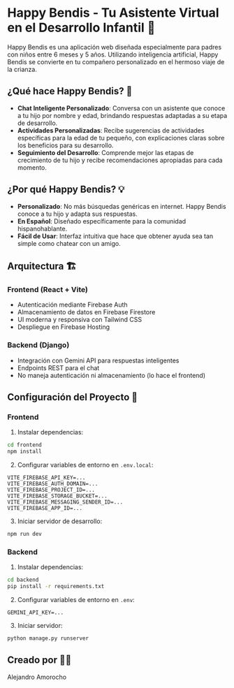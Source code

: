 # Happy Bendis - Tu Asistente Virtual en el Desarrollo Infantil 👶

Happy Bendis es una aplicación web diseñada especialmente para padres con niños entre 6 meses y 5 años. Utilizando inteligencia artificial, Happy Bendis se convierte en tu compañero personalizado en el hermoso viaje de la crianza.

## ¿Qué hace Happy Bendis? 🌟

- **Chat Inteligente Personalizado**: Conversa con un asistente que conoce a tu hijo por nombre y edad, brindando respuestas adaptadas a su etapa de desarrollo.
- **Actividades Personalizadas**: Recibe sugerencias de actividades específicas para la edad de tu pequeño, con explicaciones claras sobre los beneficios para su desarrollo.
- **Seguimiento del Desarrollo**: Comprende mejor las etapas de crecimiento de tu hijo y recibe recomendaciones apropiadas para cada momento.

## ¿Por qué Happy Bendis? 💡

- **Personalizado**: No más búsquedas genéricas en internet. Happy Bendis conoce a tu hijo y adapta sus respuestas.
- **En Español**: Diseñado específicamente para la comunidad hispanohablante.
- **Fácil de Usar**: Interfaz intuitiva que hace que obtener ayuda sea tan simple como chatear con un amigo.

## Arquitectura 🏗️

### Frontend (React + Vite)
- Autenticación mediante Firebase Auth
- Almacenamiento de datos en Firebase Firestore
- UI moderna y responsiva con Tailwind CSS
- Despliegue en Firebase Hosting

### Backend (Django)
- Integración con Gemini API para respuestas inteligentes
- Endpoints REST para el chat
- No maneja autenticación ni almacenamiento (lo hace el frontend)

## Configuración del Proyecto 🔧

### Frontend
1. Instalar dependencias:
```bash
cd frontend
npm install
```

2. Configurar variables de entorno en `.env.local`:
```
VITE_FIREBASE_API_KEY=...
VITE_FIREBASE_AUTH_DOMAIN=...
VITE_FIREBASE_PROJECT_ID=...
VITE_FIREBASE_STORAGE_BUCKET=...
VITE_FIREBASE_MESSAGING_SENDER_ID=...
VITE_FIREBASE_APP_ID=...
```

3. Iniciar servidor de desarrollo:
```bash
npm run dev
```

### Backend
1. Instalar dependencias:
```bash
cd backend
pip install -r requirements.txt
```

2. Configurar variables de entorno en `.env`:
```
GEMINI_API_KEY=...
```

3. Iniciar servidor:
```bash
python manage.py runserver
```

## Creado por 👨‍💻
Alejandro Amorocho
